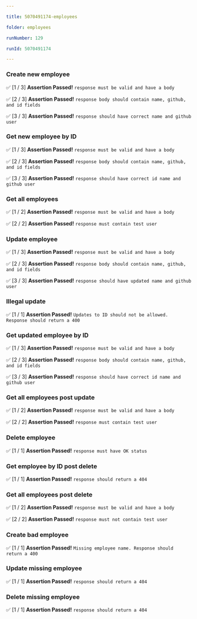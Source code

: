 ```yaml
---

title: 5070491174-employees

folder: employees

runNumber: 129

runId: 5070491174

---
```





### Create new employee

✅ [1 / 3] **Assertion Passed!** `response must be valid and have a body`

✅ [2 / 3] **Assertion Passed!** `response body should contain name, github, and id fields`

✅ [3 / 3] **Assertion Passed!** `response should have correct name and github user`




### Get new employee by ID

✅ [1 / 3] **Assertion Passed!** `response must be valid and have a body`

✅ [2 / 3] **Assertion Passed!** `response body should contain name, github, and id fields`

✅ [3 / 3] **Assertion Passed!** `response should have correct id name and github user`




### Get all employees

✅ [1 / 2] **Assertion Passed!** `response must be valid and have a body`

✅ [2 / 2] **Assertion Passed!** `response must contain test user`




### Update employee

✅ [1 / 3] **Assertion Passed!** `response must be valid and have a body`

✅ [2 / 3] **Assertion Passed!** `response body should contain name, github, and id fields`

✅ [3 / 3] **Assertion Passed!** `response should have updated name and github user`




### Illegal update

✅ [1 / 1] **Assertion Passed!** `Updates to ID should not be allowed. Response should return a 400`




### Get updated employee by ID

✅ [1 / 3] **Assertion Passed!** `response must be valid and have a body`

✅ [2 / 3] **Assertion Passed!** `response body should contain name, github, and id fields`

✅ [3 / 3] **Assertion Passed!** `response should have correct id name and github user`




### Get all employees post update

✅ [1 / 2] **Assertion Passed!** `response must be valid and have a body`

✅ [2 / 2] **Assertion Passed!** `response must contain test user`




### Delete employee

✅ [1 / 1] **Assertion Passed!** `response must have OK status`




### Get employee by ID post delete

✅ [1 / 1] **Assertion Passed!** `response should return a 404`




### Get all employees post delete

✅ [1 / 2] **Assertion Passed!** `response must be valid and have a body`

✅ [2 / 2] **Assertion Passed!** `response must not contain test user`




### Create bad employee

✅ [1 / 1] **Assertion Passed!** `Missing employee name. Response should return a 400`




### Update missing employee

✅ [1 / 1] **Assertion Passed!** `response should return a 404`




### Delete missing employee

✅ [1 / 1] **Assertion Passed!** `response should return a 404`